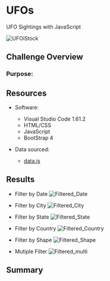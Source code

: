 # UFOs
UFO Sightings with JavaScript

![UFOiStock](https://user-images.githubusercontent.com/89308251/140245996-640f8218-fa09-4b0b-a550-ab241c797339.jpg)


## Challenge Overview

### Purpose:


   
## Resources
- Software:
   - Visual Studio Code 1.61.2
   - HTML/CSS
   - JavaScript
   - BootStrap 4

- Data sourced: 
   - [data.js](https://github.com/SYDsCorner/UFOs/blob/main/static/js/data.js)   
       
## Results 

- Filter by Date
![Filtered_Date](https://user-images.githubusercontent.com/89308251/140255097-05c4896e-eb1d-4f03-9be1-c0d9f2a5833b.png)


- Filter by City
![Filtered_City](https://user-images.githubusercontent.com/89308251/140255104-8c0511bf-0942-4eb8-9bf1-1e572c0a37e4.png)


- Filter by State
![Filtered_State](https://user-images.githubusercontent.com/89308251/140255107-ef68a42e-d878-48a7-88cf-880b9eefda9b.png)


- Filter by Country
![Filtered_Country](https://user-images.githubusercontent.com/89308251/140255120-187e3232-4622-4e74-9f2d-683df1db031c.png)


- Filter by Shape
![Filtered_Shape](https://user-images.githubusercontent.com/89308251/140255128-6b9f23ad-9ec2-479c-8e0a-d668e89c6570.png)


- Mutiple Filter
![Filtered_multi](https://user-images.githubusercontent.com/89308251/140255131-c08cf67a-80d4-47fb-96b3-f2d6da1e7f7b.png)



 
 
## Summary 






